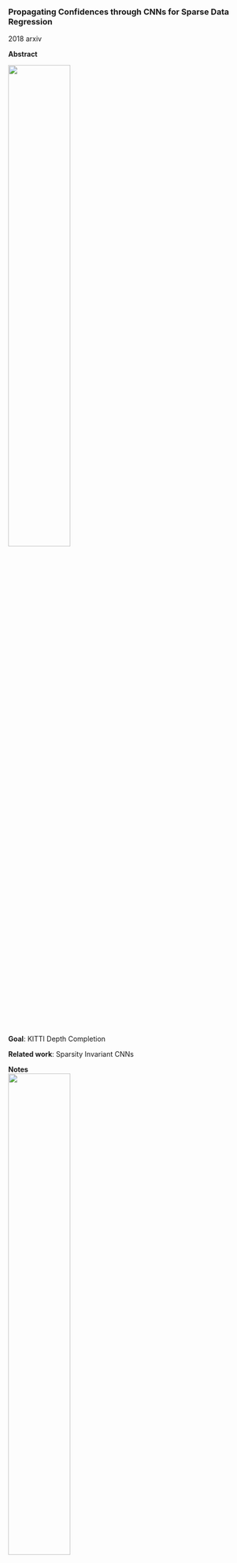 ### Propagating Confidences through CNNs for Sparse Data Regression
2018 arxiv

**Abstract**

<img src="https://github.com/jinghongkyq/jinghongkyq.github.io/raw/master/PaperReading/data/PC1.png" width="50%" height="50%">

**Goal**: KITTI Depth Completion

**Related work**: Sparsity Invariant CNNs

**Notes**  
<img src="https://github.com/jinghongkyq/jinghongkyq.github.io/raw/master/PaperReading/data/PC2.png" width="50%" height="50%">

the input is the projected LiDAR point cloud (RGB image optional), the goal is to densify the sparse depth map, the output is a complete dense map together with pixel-wise output confidence.

challenges: 
> handle missing values while also differentiate them from the zerio-valued regions. 
> the confidences are also desirable since they provide information about reliability of the output values. 

methods:
> In this paper, we propose an algebraically-constrained convolution operator for deep networks with sparse input to achieve a proper processing of confidences. The sparse input is equipped with confidences and the network is required to produce a dense output. We derive novel methods for determining the confidence from the convolution operation and propagating it to consecutive layers. To maintain the confidences within a valid range, we impose non-negativity constraints on the network weights during training. Further, we also introduce an objective function that simultaneously minimizes the data error while maximizing the output confidence. Moreover, we demonstrate the significance of the proposed confidence measure by introducing a novel approach for performing scale-fusion based on confidences.


